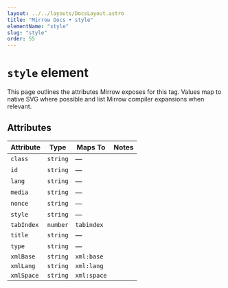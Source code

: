 ```yaml
---
layout: ../../layouts/DocsLayout.astro
title: "Mirrow Docs • style"
elementName: "style"
slug: "style"
order: 55
---
```


# `style` element

This page outlines the attributes Mirrow exposes for this tag.
Values map to native SVG where possible and list Mirrow compiler expansions when relevant.

## Attributes

| Attribute | Type | Maps To | Notes |
| --- | --- | --- | --- |
| `class` | `string` | &mdash; |  |
| `id` | `string` | &mdash; |  |
| `lang` | `string` | &mdash; |  |
| `media` | `string` | &mdash; |  |
| `nonce` | `string` | &mdash; |  |
| `style` | `string` | &mdash; |  |
| `tabIndex` | `number` | `tabindex` |  |
| `title` | `string` | &mdash; |  |
| `type` | `string` | &mdash; |  |
| `xmlBase` | `string` | `xml:base` |  |
| `xmlLang` | `string` | `xml:lang` |  |
| `xmlSpace` | `string` | `xml:space` |  |

